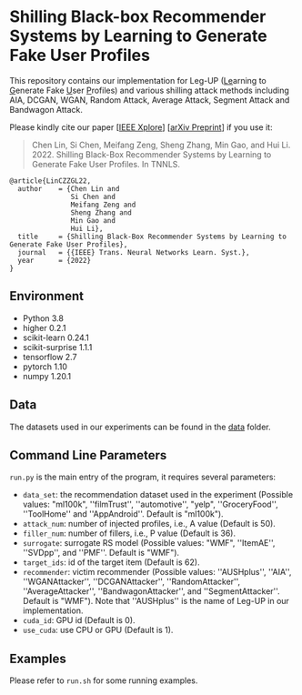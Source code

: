 
# Shilling Black-box Recommender Systems by Learning to Generate Fake User Profiles

This repository contains our implementation for Leg-UP (<ins>Le</ins>arning to <ins>G</ins>enerate Fake <ins>U</ins>ser <ins>P</ins>rofiles) and various shilling attack methods including AIA, DCGAN, WGAN, Random Attack, Average Attack, Segment Attack and Bandwagon Attack. 

Please kindly cite our paper [[IEEE Xplore](https://ieeexplore.ieee.org/document/9806457)] [[arXiv Preprint](https://arxiv.org/abs/2206.11433)] if you use it:

> Chen Lin, Si Chen, Meifang Zeng, Sheng Zhang, Min Gao, and Hui Li. 2022. Shilling Black-Box Recommender Systems by Learning to Generate Fake User Profiles. In TNNLS.

    @article{LinCZZGL22,
	  author    = {Chen Lin and
	               Si Chen and
	               Meifang Zeng and
	               Sheng Zhang and
	               Min Gao and
	               Hui Li},
	  title     = {Shilling Black-Box Recommender Systems by Learning to Generate Fake User Profiles},
	  journal   = {{IEEE} Trans. Neural Networks Learn. Syst.},
	  year      = {2022}
	}

## Environment
- Python 3.8
- higher 0.2.1
- scikit-learn 0.24.1
- scikit-surprise 1.1.1
- tensorflow 2.7
- pytorch 1.10
- numpy 1.20.1

## Data

The datasets used in our experiments can be found in the [data](../data) folder.


## Command Line Parameters
`run.py` is the main entry of the program, it requires several parameters:

- `data_set`: the recommendation dataset used in the experiment (Possible values: "ml100k", ''filmTrust'', ''automotive'', "yelp", ''GroceryFood'', ''ToolHome'' and ''AppAndroid''.  Default is  "ml100k").
- `attack_num`: number of injected profiles, i.e., A value (Default is 50).
- `filler_num`: number of fillers, i.e., P value (Default is 36).
- `surrogate`: surrogate RS model (Possible values: "WMF", ''ItemAE'', ''SVDpp'', and ''PMF''.  Default is  "WMF").
- `target_ids`: id of the target item (Default is 62).
- `recommender`: victim recommender (Possible values: ''AUSHplus'',  ''AIA'', ''WGANAttacker'', ''DCGANAttacker'', ''RandomAttacker'', ''AverageAttacker'', ''BandwagonAttacker'', and ''SegmentAttacker''.  Default is  "WMF"). Note that ''AUSHplus'' is the name of Leg-UP in our implementation.
- `cuda_id`: GPU id (Default is 0).
- `use_cuda`: use CPU or GPU (Default is 1).

## Examples

Please refer to `run.sh` for some running examples.



